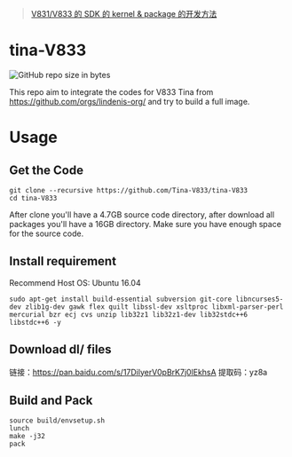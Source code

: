 > [V831/V833 的 SDK 的 kernel & package 的开发方法](https://www.cnblogs.com/juwan/p/15226245.html)

# tina-V833

![GitHub repo size in bytes](https://img.shields.io/github/repo-size/Tina-V833/tina-V833.svg)

This repo aim to integrate the codes for V833 Tina from https://github.com/orgs/lindenis-org/ and try to build a full image.

# Usage

## Get the Code
```shell
git clone --recursive https://github.com/Tina-V833/tina-V833
cd tina-V833 
```

After clone you'll have a 4.7GB source code directory, after download all packages you'll have a 16GB directory. Make sure you have enough space for the source code.

## Install requirement

Recommend Host OS: Ubuntu 16.04

```shell
sudo apt-get install build-essential subversion git-core libncurses5-dev zlib1g-dev gawk flex quilt libssl-dev xsltproc libxml-parser-perl mercurial bzr ecj cvs unzip lib32z1 lib32z1-dev lib32stdc++6 libstdc++6 -y
```

## Download dl/ files
链接：https://pan.baidu.com/s/17DilyerV0pBrK7j0lEkhsA 
提取码：yz8a 

## Build and Pack
```shell
source build/envsetup.sh
lunch
make -j32
pack
```
